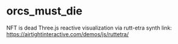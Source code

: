 # orcs_must_die
NFT is dead
Three.js reactive visualization via rutt-etra synth
link: https://airtightinteractive.com/demos/js/ruttetra/
